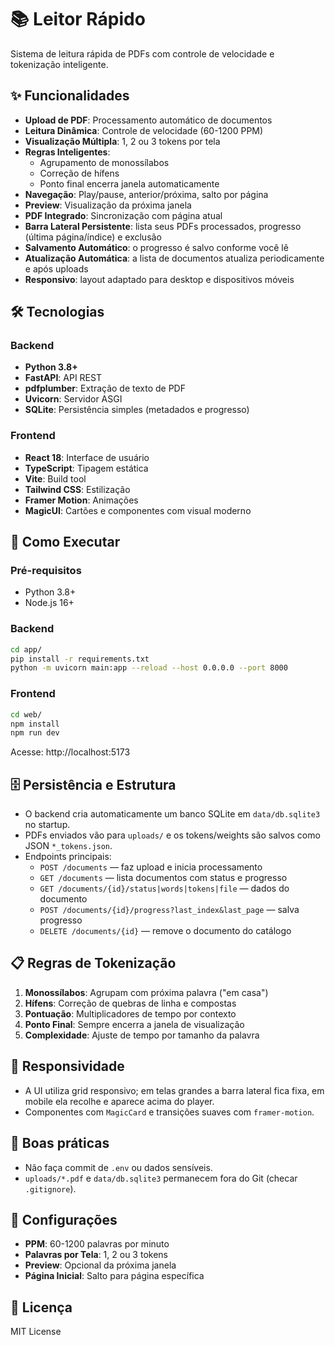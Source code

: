 # 📚 Leitor Rápido

Sistema de leitura rápida de PDFs com controle de velocidade e tokenização inteligente.

## ✨ Funcionalidades

- **Upload de PDF**: Processamento automático de documentos
- **Leitura Dinâmica**: Controle de velocidade (60-1200 PPM)
- **Visualização Múltipla**: 1, 2 ou 3 tokens por tela
- **Regras Inteligentes**: 
  - Agrupamento de monossílabos
  - Correção de hífens
  - Ponto final encerra janela automaticamente
- **Navegação**: Play/pause, anterior/próxima, salto por página
- **Preview**: Visualização da próxima janela
- **PDF Integrado**: Sincronização com página atual
 - **Barra Lateral Persistente**: lista seus PDFs processados, progresso (última página/índice) e exclusão
 - **Salvamento Automático**: o progresso é salvo conforme você lê
 - **Atualização Automática**: a lista de documentos atualiza periodicamente e após uploads
 - **Responsivo**: layout adaptado para desktop e dispositivos móveis

## 🛠️ Tecnologias

### Backend
- **Python 3.8+**
- **FastAPI**: API REST
- **pdfplumber**: Extração de texto de PDF
- **Uvicorn**: Servidor ASGI
 - **SQLite**: Persistência simples (metadados e progresso)

### Frontend
- **React 18**: Interface de usuário
- **TypeScript**: Tipagem estática
- **Vite**: Build tool
- **Tailwind CSS**: Estilização
- **Framer Motion**: Animações
 - **MagicUI**: Cartões e componentes com visual moderno

## 🚀 Como Executar

### Pré-requisitos
- Python 3.8+
- Node.js 16+

### Backend
```bash
cd app/
pip install -r requirements.txt
python -m uvicorn main:app --reload --host 0.0.0.0 --port 8000
```

### Frontend
```bash
cd web/
npm install
npm run dev
```

Acesse: http://localhost:5173

## 🗄️ Persistência e Estrutura

- O backend cria automaticamente um banco SQLite em `data/db.sqlite3` no startup.
- PDFs enviados vão para `uploads/` e os tokens/weights são salvos como JSON `*_tokens.json`.
- Endpoints principais:
  - `POST /documents` — faz upload e inicia processamento
  - `GET /documents` — lista documentos com status e progresso
  - `GET /documents/{id}/status|words|tokens|file` — dados do documento
  - `POST /documents/{id}/progress?last_index&last_page` — salva progresso
  - `DELETE /documents/{id}` — remove o documento do catálogo

## 📋 Regras de Tokenização

1. **Monossílabos**: Agrupam com próxima palavra ("em casa")
2. **Hífens**: Correção de quebras de linha e compostas
3. **Pontuação**: Multiplicadores de tempo por contexto
4. **Ponto Final**: Sempre encerra a janela de visualização
5. **Complexidade**: Ajuste de tempo por tamanho da palavra

## 📱 Responsividade

- A UI utiliza grid responsivo; em telas grandes a barra lateral fica fixa, em mobile ela recolhe e aparece acima do player.
- Componentes com `MagicCard` e transições suaves com `framer-motion`.

## 🔐 Boas práticas

- Não faça commit de `.env` ou dados sensíveis.
- `uploads/*.pdf` e `data/db.sqlite3` permanecem fora do Git (checar `.gitignore`).

## 🎯 Configurações

- **PPM**: 60-1200 palavras por minuto
- **Palavras por Tela**: 1, 2 ou 3 tokens
- **Preview**: Opcional da próxima janela
- **Página Inicial**: Salto para página específica

## 📄 Licença

MIT License
